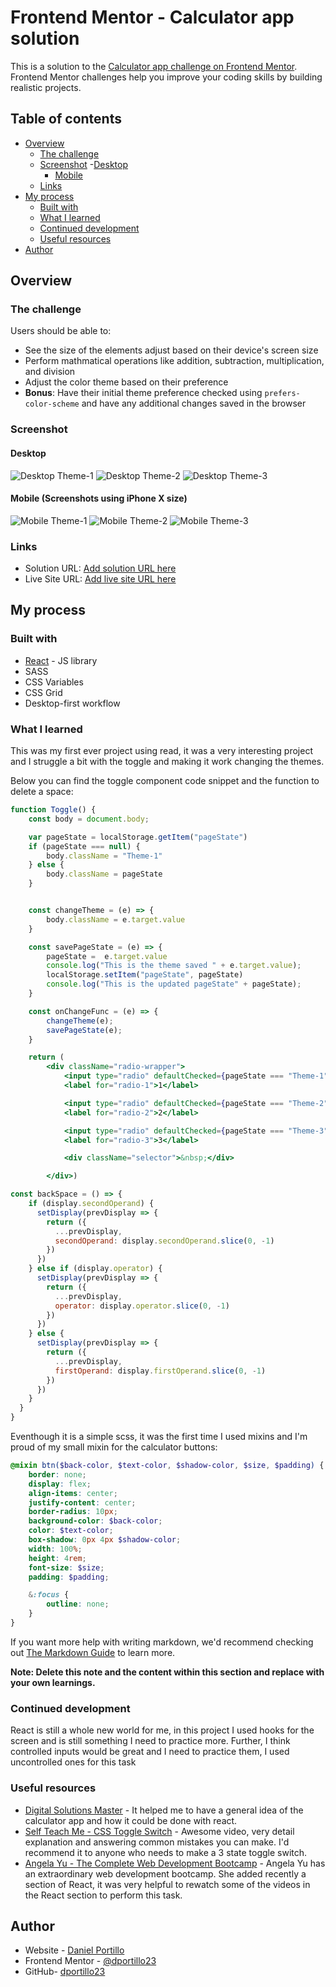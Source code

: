 # Frontend Mentor - Calculator app solution

This is a solution to the [Calculator app challenge on Frontend Mentor](https://www.frontendmentor.io/challenges/calculator-app-9lteq5N29). Frontend Mentor challenges help you improve your coding skills by building realistic projects. 

## Table of contents

- [Overview](#overview)
  - [The challenge](#the-challenge)
  - [Screenshot](#screenshot)
    -[Desktop](#Desktop)
    - [Mobile](#Mobile)
  - [Links](#links)
- [My process](#my-process)
  - [Built with](#built-with)
  - [What I learned](#what-i-learned)
  - [Continued development](#continued-development)
  - [Useful resources](#useful-resources)
- [Author](#author)

## Overview

### The challenge

Users should be able to:

- See the size of the elements adjust based on their device's screen size
- Perform mathmatical operations like addition, subtraction, multiplication, and division
- Adjust the color theme based on their preference
- **Bonus**: Have their initial theme preference checked using `prefers-color-scheme` and have any additional changes saved in the browser

### Screenshot
#### Desktop
![Desktop Theme-1]("./public/screenshots/Calculator_App-Theme-1.png")
![Desktop Theme-2]("./public/screenshots/Calculator_App-Theme-2.png")
![Desktop Theme-3]("./public/screenshots/Calculator_App-Theme-3.png")

#### Mobile (Screenshots using iPhone X size)
![Mobile Theme-1]("./public/screenshots/Calculator_App-Mobile-Theme-1.png")
![Mobile Theme-2]("./public/screenshots/Calculator_App-Mobile-Theme-2.png")
![Mobile Theme-3]("./public/screenshots/Calculator_App-Mobile-Theme-3.png")



### Links

- Solution URL: [Add solution URL here](https://your-solution-url.com)
- Live Site URL: [Add live site URL here](https://your-live-site-url.com)

## My process

### Built with

- [React](https://reactjs.org/) - JS library
- SASS
- CSS Variables
- CSS Grid
- Desktop-first workflow


### What I learned

This was my first ever project using read, it was a very interesting project and I struggle a bit with the toggle and making it work changing the themes.

Below you can find the toggle component code snippet and the function to delete a space:

```jsx
function Toggle() {
    const body = document.body;

    var pageState = localStorage.getItem("pageState")
    if (pageState === null) {
        body.className = "Theme-1"
    } else {
        body.className = pageState
    }


    const changeTheme = (e) => {
        body.className = e.target.value
    }

    const savePageState = (e) => {
        pageState =  e.target.value
        console.log("This is the theme saved " + e.target.value);
        localStorage.setItem("pageState", pageState)
        console.log("This is the updated pageState" + pageState);
    }

    const onChangeFunc = (e) => {
        changeTheme(e);
        savePageState(e);
    }

    return (
        <div className="radio-wrapper">
            <input type="radio" defaultChecked={pageState === "Theme-1" ? true : false} name="theme" value="Theme-1" className="theme-1" id="radio-1" onChange={onChangeFunc} />
            <label for="radio-1">1</label>

            <input type="radio" defaultChecked={pageState === "Theme-2" ? true : false} name="theme" value="Theme-2" className="theme-2" id="radio-2" onChange={onChangeFunc} />
            <label for="radio-2">2</label>

            <input type="radio" defaultChecked={pageState === "Theme-3" ? true : false} name="theme" value="Theme-3" className="theme-3" id="radio-3" onChange={onChangeFunc} />
            <label for="radio-3">3</label>

            <div className="selector">&nbsp;</div>

        </div>)
```

```jsx
const backSpace = () => {
    if (display.secondOperand) {
      setDisplay(prevDisplay => {
        return ({
          ...prevDisplay,
          secondOperand: display.secondOperand.slice(0, -1)
        })
      })
    } else if (display.operator) {
      setDisplay(prevDisplay => {
        return ({
          ...prevDisplay,
          operator: display.operator.slice(0, -1)
        })
      })
    } else {
      setDisplay(prevDisplay => {
        return ({
          ...prevDisplay,
          firstOperand: display.firstOperand.slice(0, -1)
        })
      })
    }
  }
}
```

Eventhough it is a simple scss, it was the first time I used mixins and I'm proud of my small mixin for the calculator buttons:

```Scss
@mixin btn($back-color, $text-color, $shadow-color, $size, $padding) {
    border: none;
    display: flex;
    align-items: center;
    justify-content: center;
    border-radius: 10px;
    background-color: $back-color;
    color: $text-color;
    box-shadow: 0px 4px $shadow-color;
    width: 100%;
    height: 4rem;
    font-size: $size;
    padding: $padding;

    &:focus {
        outline: none;
    }
}
```

If you want more help with writing markdown, we'd recommend checking out [The Markdown Guide](https://www.markdownguide.org/) to learn more.

**Note: Delete this note and the content within this section and replace with your own learnings.**

### Continued development

React is still a whole new world for me, in this project I used hooks for the screen and is still something I need to practice more. Further, I think controlled inputs would be great and I need to practice them, I used uncontrolled ones for this task

### Useful resources

- [Digital Solutions Master](https://www.youtube.com/watch?v=hpfDRnijdPE) - It helped me to have a general idea of the calculator app and how it could be done with react.
- [Self Teach Me - CSS Toggle Switch](https://www.youtube.com/watch?v=LVPmYBgBdeM) - Awesome video, very detail explanation and answering common mistakes you can make. I'd recommend it to anyone who needs to make a 3 state toggle switch.
- [Angela Yu - The Complete Web Development Bootcamp](https://www.udemy.com/course/the-complete-web-development-bootcamp) - Angela Yu has an extraordinary web development bootcamp. She added recently a section of React, it was very helpful to rewatch some of the videos in the React section to perform this task.

## Author

- Website - [Daniel Portillo](https://dportillo23.github.io/My-Personal-Site/)
- Frontend Mentor - [@dportillo23](https://www.frontendmentor.io/profile/dportillo23)
- GitHub- [dportillo23](https://github.com/dportillo23)